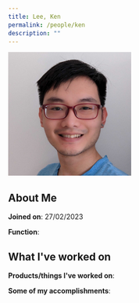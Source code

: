 ```yaml
---
title: Lee, Ken
permalink: /people/ken
description: ""
---
```


<img src="/images/headshots/ken.jpg" title="Lee, Ken" alt="Lee, Ken" style="width:50%;margin-left:0">

## About Me

**Joined on**: 27/02/2023

**Function**: 

## What I've worked on

**Products/things I've worked on**:


**Some of my accomplishments**:

